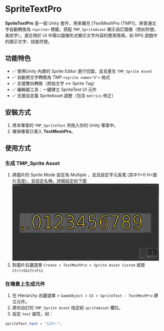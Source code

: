 # SpriteTextPro

**SpriteTextPro** 是一個 Unity 套件，用來擴充 [TextMeshPro (TMP)]，將普通文字自動轉換為 `<sprite>` 標籤，搭配 `TMP_SpriteAsset` 顯示自訂圖像（例如符號、美術字）。適合用於 UI 中需以圖像形式顯示文字內容的應用情境，如 RPG 遊戲中的圖示文字、技能符號。

## 功能特色

- ✅ 使用Unity 內建的 Sprite Editor 進行切圖，並且產生 `TMP_Sprite Asset`
- ✅ 自動將文字轉換為 TMP `<sprite name="X">` 格式
- ✅ 支援雙向轉換（原始文字 <-> Sprite Tag）
- ✅ 編輯器工具：一鍵建立 SpriteText UI 元件
- ✅ 支援自定義 SpriteAsset 調整（包含 `metrics` 修正）

## 安裝方式

1. 將本專案的 `TMP_SpriteText` 夾拖入你的 Unity 專案中。
2. 確保專案已導入 **TextMeshPro**。

## 使用方式

### 生成 TMP_Sprite Asset

1. 將圖片的 Sprite Mode 設定為 Multiple ，並且設定字元長寬 (其中Y=0 H=圖片高度)，並設定名稱，詳細設定如下圖
![image](./example/0.png)
2. 對圖片右鍵選單 `Create > TextMeshPro > Sprite Asset Custom` 或按 `Ctrl+Shift+F11`

### 在場景上生成元件

1. 在 Hierarchy 右鍵選單 > `GameObject > UI > SpriteText - TextMeshPro` 建立元件。
2. 將你自訂的 `TMP_Sprite Asset` 指定給 `spriteAsset` 欄位。
3. 設定 `text` 屬性，如：

```csharp
spriteText.text = "123+-";
